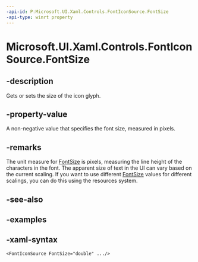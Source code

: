 ```yaml
---
-api-id: P:Microsoft.UI.Xaml.Controls.FontIconSource.FontSize
-api-type: winrt property
---
```

<!-- Property syntax.
public double FontSize { get;  set; }
-->

# Microsoft.UI.Xaml.Controls.FontIconSource.FontSize



## -description

Gets or sets the size of the icon glyph.



## -property-value

A non-negative value that specifies the font size, measured in pixels.



## -remarks

The unit measure for [FontSize](/uwp/api/windows.ui.xaml.controls.control.fontsize) is pixels, measuring the line height of the characters in the font. The apparent size of text in the UI can vary based on the current scaling. If you want to use different [FontSize](/uwp/api/windows.ui.xaml.controls.control.fontsize) values for different scalings, you can do this using the resources system.



## -see-also



## -examples



## -xaml-syntax

```xaml
<FontIconSource FontSize="double" .../>
```



